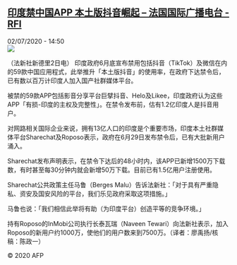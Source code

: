 <!--1593701774000-->
[印度禁中国APP 本土版抖音崛起 – 法国国际广播电台 - RFI](http://www.rfi.fr//cn/contenu/20200702-%E5%8D%B0%E5%BA%A6%E7%A6%81%E4%B8%AD%E5%9B%BDapp-%E6%9C%AC%E5%9C%9F%E7%89%88%E6%8A%96%E9%9F%B3%E5%B4%9B%E8%B5%B7)
------

<div>02/07/2020 - 14:50</div><img src="https://s.rfi.fr/media/display/d1948128-bc6a-11ea-a6ea-005056a964fe/w:310/p:16x9/int0021b.200702205002.jpg"><div class="t-content__body u-clearfix"><div class="m-interstitial"></div><p>（法新社新德里2日电）    印度政府6月底宣布禁用包括抖音（TikTok）及微信在内的59款中国应用程式，此举推升「本土版抖音」的使用率，在政府下达禁令后，已有数以百万计印度人加入国产社群媒体平台。</p><p>    被禁的59款APP包括影音分享平台巨擘抖音、Helo及Likee，印度政府认为这些APP「有损-印度的主权及完整性」。在禁令发布前，估有1.2亿印度人是抖音用户。</p><p>    对网路相关国际企业来说，拥有13亿人口的印度是个重要市场，印度本土社群媒体平台Sharechat及Roposo表示，政府在6月29日发布禁令后，已有大批新用户涌入。</p><p>    Sharechat发布声明表示，在禁令下达后的48小时内，该APP已新增1500万下载数，有时甚至每30分钟内就会新增50万下载。目前已有1.5亿用户注册使用。</p><p>    Sharechat公共政策主任马鲁（Berges Malu）告诉法新社：「对于具有严重隐私、资安及国安风险的平台，我们乐见政府采取这项措施。」</p><p>    马鲁也说：「我们相信此举将有助（为印度平台）创造平等的竞争环境。」</p><p>    持有Roposo的InMobi公司执行长泰瓦瑞（Naveen Tewari）向法新社表示，加入Roposo的新用户约1000万，使他们的用户数来到7500万。（译者：廖禹扬/核稿：陈政一）</p><p class="t-copyright">© 2020 AFP</p>        </div>
